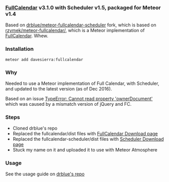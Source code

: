 ### [FullCalendar](http://fullcalendar.io/) v3.1.0 with Scheduler v1.5, packaged for Meteor v1.4 ###

Based on [drblue/meteor-fullcalendar-scheduler](https://github.com/drblue/meteor-fullcalendar-scheduler) fork, which is based on [rzymek/meteor-fullcalendar/](https://github.com/rzymek/meteor-fullcalendar/), which is a Meteor implementation of [FullCalendar](https://github.com/fullcalendar/fullcalendar). Whew.

### Installation ###

    meteor add davesierra:fullcalendar

### Why

Needed to use a Meteor implementation of Full Calendar, with Scheduler, and updated to the latest version (as of Dec 2016). 

Based on an issue [TypeError: Cannot read property 'ownerDocument'](https://github.com/fullcalendar/fullcalendar/issues/3357) which was caused by a mismatch version of jQuery and FC.

### Steps
* Cloned drblue's repo 
* Replaced the fullcalendar/dist files with [FullCalendar Download page](https://fullcalendar.io/download/)
* Replaced the fullcalendar-scheduler/dist files with [Scheduler Download page](https://fullcalendar.io/scheduler/download/)
* Stuck my name on it and uploaded it to use with Meteor Atmosphere

### Usage ###

See the usage guide on [drblue's repo](https://github.com/drblue/meteor-fullcalendar-scheduler)
